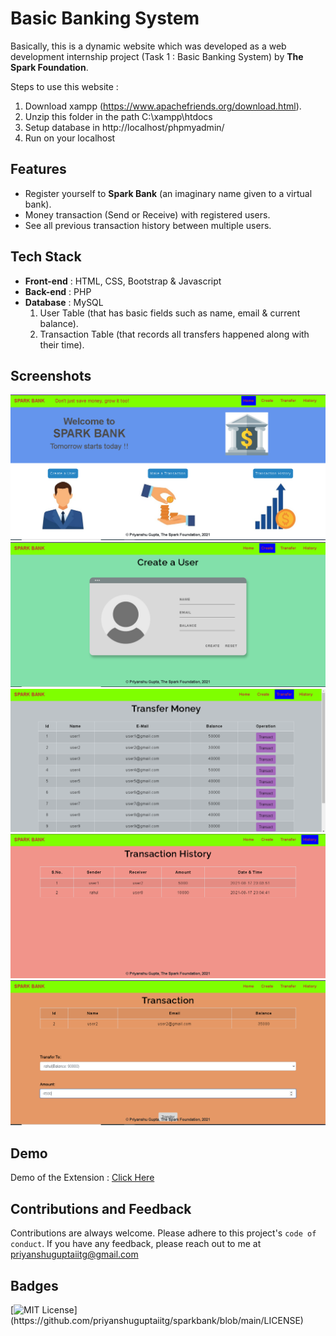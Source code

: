 # Basic Banking System

Basically, this is a dynamic website which was developed as a web development internship project (Task 1 : Basic Banking System) by **The Spark Foundation**.

Steps to use this website :

1. Download xampp (https://www.apachefriends.org/download.html).
2. Unzip this folder in the path C:\xampp\htdocs
3. Setup database in http://localhost/phpmyadmin/
4. Run on your localhost

## Features

- Register yourself to **Spark Bank** (an imaginary name given to a virtual bank).
- Money transaction (Send or Receive) with registered users.
- See all previous transaction history between multiple users.

## Tech Stack

- **Front-end** : HTML, CSS, Bootstrap & Javascript
- **Back-end** : PHP
- **Database** : MySQL
  1. User Table (that has basic fields such as name, email & current balance).
  2. Transaction Table (that records all transfers happened along with their time).

## Screenshots

![App Screenshot](https://github.com/priyanshuguptaiitg/sparkbank/blob/main/finalMedia/1.PNG)
![App Screenshot](https://github.com/priyanshuguptaiitg/sparkbank/blob/main/finalMedia/2.PNG)
![App Screenshot](https://github.com/priyanshuguptaiitg/sparkbank/blob/main/finalMedia/3.PNG)
![App Screenshot](https://github.com/priyanshuguptaiitg/sparkbank/blob/main/finalMedia/4.PNG)
![App Screenshot](https://github.com/priyanshuguptaiitg/sparkbank/blob/main/finalMedia/5.PNG)

## Demo

Demo of the Extension : [Click Here](#)

## Contributions and Feedback

Contributions are always welcome. Please adhere to this project's `code of conduct`. If you have any feedback, please reach out to me at priyanshuguptaiitg@gmail.com

## Badges

[![MIT License](https://img.shields.io/apm/l/atomic-design-ui.svg?)](https://github.com/priyanshuguptaiitg/sparkbank/blob/main/LICENSE)
